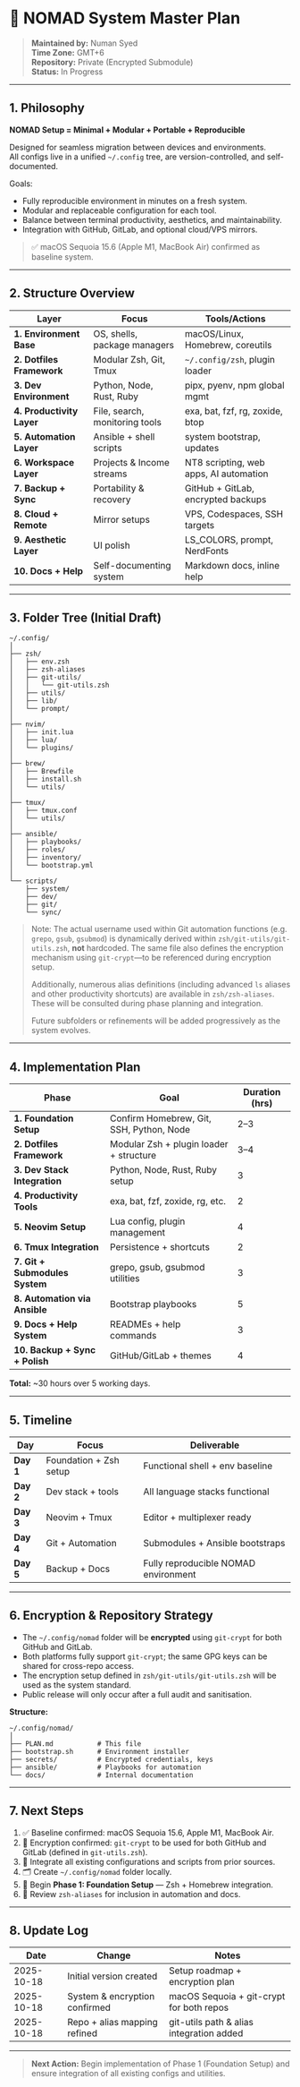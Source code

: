 # 🧭 NOMAD System Master Plan

> **Maintained by:** Numan Syed  
> **Time Zone:** GMT+6  
> **Repository:** Private (Encrypted Submodule)  
> **Status:** In Progress

---

## 1. Philosophy

**NOMAD Setup = Minimal + Modular + Portable + Reproducible**

Designed for seamless migration between devices and environments.  
All configs live in a unified `~/.config` tree, are version-controlled, and self-documented.

Goals:

- Fully reproducible environment in minutes on a fresh system.
- Modular and replaceable configuration for each tool.
- Balance between terminal productivity, aesthetics, and maintainability.
- Integration with GitHub, GitLab, and optional cloud/VPS mirrors.

> ✅ macOS Sequoia 15.6 (Apple M1, MacBook Air) confirmed as baseline system.

---

## 2. Structure Overview

| Layer                     | Focus                          | Tools/Actions                          |
| ------------------------- | ------------------------------ | -------------------------------------- |
| **1. Environment Base**   | OS, shells, package managers   | macOS/Linux, Homebrew, coreutils       |
| **2. Dotfiles Framework** | Modular Zsh, Git, Tmux         | `~/.config/zsh`, plugin loader         |
| **3. Dev Environment**    | Python, Node, Rust, Ruby       | pipx, pyenv, npm global mgmt           |
| **4. Productivity Layer** | File, search, monitoring tools | exa, bat, fzf, rg, zoxide, btop        |
| **5. Automation Layer**   | Ansible + shell scripts        | system bootstrap, updates              |
| **6. Workspace Layer**    | Projects & Income streams      | NT8 scripting, web apps, AI automation |
| **7. Backup + Sync**      | Portability & recovery         | GitHub + GitLab, encrypted backups     |
| **8. Cloud + Remote**     | Mirror setups                  | VPS, Codespaces, SSH targets           |
| **9. Aesthetic Layer**    | UI polish                      | LS_COLORS, prompt, NerdFonts           |
| **10. Docs + Help**       | Self-documenting system        | Markdown docs, inline help             |

---

## 3. Folder Tree (Initial Draft)

```
~/.config/
│
├── zsh/
│   ├── env.zsh
│   ├── zsh-aliases
│   ├── git-utils/
│   │   └── git-utils.zsh
│   ├── utils/
│   ├── lib/
│   └── prompt/
│
├── nvim/
│   ├── init.lua
│   ├── lua/
│   └── plugins/
│
├── brew/
│   ├── Brewfile
│   ├── install.sh
│   └── utils/
│
├── tmux/
│   ├── tmux.conf
│   └── utils/
│
├── ansible/
│   ├── playbooks/
│   ├── roles/
│   ├── inventory/
│   └── bootstrap.yml
│
└── scripts/
    ├── system/
    ├── dev/
    ├── git/
    └── sync/
```

> Note: The actual username used within Git automation functions (e.g. `grepo`, `gsub`, `gsubmod`) is dynamically derived within `zsh/git-utils/git-utils.zsh`, **not** hardcoded. The same file also defines the encryption mechanism using `git-crypt`—to be referenced during encryption setup.
>
> Additionally, numerous alias definitions (including advanced `ls` aliases and other productivity shortcuts) are available in `zsh/zsh-aliases`. These will be consulted during phase planning and integration.
>
> Future subfolders or refinements will be added progressively as the system evolves.

---

## 4. Implementation Plan

| Phase                          | Goal                                     | Duration (hrs) |
| ------------------------------ | ---------------------------------------- | -------------- |
| **1. Foundation Setup**        | Confirm Homebrew, Git, SSH, Python, Node | 2–3            |
| **2. Dotfiles Framework**      | Modular Zsh + plugin loader + structure  | 3–4            |
| **3. Dev Stack Integration**   | Python, Node, Rust, Ruby setup           | 3              |
| **4. Productivity Tools**      | exa, bat, fzf, zoxide, rg, etc.          | 2              |
| **5. Neovim Setup**            | Lua config, plugin management            | 4              |
| **6. Tmux Integration**        | Persistence + shortcuts                  | 2              |
| **7. Git + Submodules System** | grepo, gsub, gsubmod utilities           | 3              |
| **8. Automation via Ansible**  | Bootstrap playbooks                      | 5              |
| **9. Docs + Help System**      | READMEs + help commands                  | 3              |
| **10. Backup + Sync + Polish** | GitHub/GitLab + themes                   | 4              |

**Total:** ~30 hours over 5 working days.

---

## 5. Timeline

| Day       | Focus                  | Deliverable                          |
| --------- | ---------------------- | ------------------------------------ |
| **Day 1** | Foundation + Zsh setup | Functional shell + env baseline      |
| **Day 2** | Dev stack + tools      | All language stacks functional       |
| **Day 3** | Neovim + Tmux          | Editor + multiplexer ready           |
| **Day 4** | Git + Automation       | Submodules + Ansible bootstraps      |
| **Day 5** | Backup + Docs          | Fully reproducible NOMAD environment |

---

## 6. Encryption & Repository Strategy

- The `~/.config/nomad` folder will be **encrypted** using `git-crypt` for both GitHub and GitLab.
- Both platforms fully support `git-crypt`; the same GPG keys can be shared for cross-repo access.
- The encryption setup defined in `zsh/git-utils/git-utils.zsh` will be used as the system standard.
- Public release will only occur after a full audit and sanitisation.

**Structure:**

```
~/.config/nomad/
│
├── PLAN.md           # This file
├── bootstrap.sh      # Environment installer
├── secrets/          # Encrypted credentials, keys
├── ansible/          # Playbooks for automation
└── docs/             # Internal documentation
```

---

## 7. Next Steps

1. ✅ Baseline confirmed: macOS Sequoia 15.6, Apple M1, MacBook Air.
2. 🔐 Encryption confirmed: `git-crypt` to be used for both GitHub and GitLab (defined in `git-utils.zsh`).
3. 🧩 Integrate all existing configurations and scripts from prior sources.
4. 🗂 Create `~/.config/nomad` folder locally.
5. 🚀 Begin **Phase 1: Foundation Setup** — Zsh + Homebrew integration.
6. 📘 Review `zsh-aliases` for inclusion in automation and docs.

---

## 8. Update Log

| Date       | Change                        | Notes                                    |
| ---------- | ----------------------------- | ---------------------------------------- |
| 2025-10-18 | Initial version created       | Setup roadmap + encryption plan          |
| 2025-10-18 | System & encryption confirmed | macOS Sequoia + git-crypt for both repos |
| 2025-10-18 | Repo + alias mapping refined  | git-utils path & alias integration added |

---

> **Next Action:** Begin implementation of Phase 1 (Foundation Setup) and ensure integration of all existing configs and utilities.

